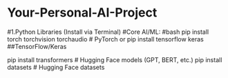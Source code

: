 # Your-Personal-AI-Project

#1.Python Libraries (Install via Terminal)
#Core AI/ML:
#bash
pip install torch torchvision torchaudio  # PyTorch
or
pip install tensorflow keras             ##TensorFlow/Keras

pip install transformers                # Hugging Face models (GPT, BERT, etc.)
pip install datasets                   # Hugging Face datasets
